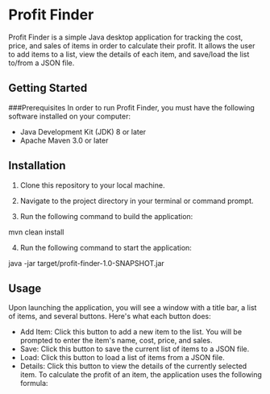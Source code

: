 # Profit Finder
Profit Finder is a simple Java desktop application for tracking the cost, price, and sales of items in order to calculate their profit. It allows the user to add items to a list, view the details of each item, and save/load the list to/from a JSON file.

## Getting Started
###Prerequisites
In order to run Profit Finder, you must have the following software installed on your computer:

- Java Development Kit (JDK) 8 or later
- Apache Maven 3.0 or later
## Installation
1. Clone this repository to your local machine.

2. Navigate to the project directory in your terminal or command prompt.

3. Run the following command to build the application:

mvn clean install

4. Run the following command to start the application:

java -jar target/profit-finder-1.0-SNAPSHOT.jar

## Usage
Upon launching the application, you will see a window with a title bar, a list of items, and several buttons. Here's what each button does:

- Add Item: Click this button to add a new item to the list. You will be prompted to enter the item's name, cost, price, and sales.
- Save: Click this button to save the current list of items to a JSON file.
- Load: Click this button to load a list of items from a JSON file.
- Details: Click this button to view the details of the currently selected item.
To calculate the profit of an item, the application uses the following formula:
